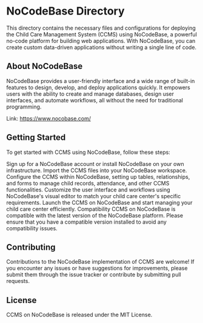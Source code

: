 # NoCodeBase Directory
This directory contains the necessary files and configurations for deploying the Child Care Management System (CCMS) using NoCodeBase, a powerful no-code platform for building web applications. With NoCodeBase, you can create custom data-driven applications without writing a single line of code.

## About NoCodeBase
NoCodeBase provides a user-friendly interface and a wide range of built-in features to design, develop, and deploy applications quickly. It empowers users with the ability to create and manage databases, design user interfaces, and automate workflows, all without the need for traditional programming.

Link: https://www.nocobase.com/

## Getting Started
To get started with CCMS using NoCodeBase, follow these steps:

Sign up for a NoCodeBase account or install NoCodeBase on your own infrastructure.
Import the CCMS files into your NoCodeBase workspace.
Configure the CCMS within NoCodeBase, setting up tables, relationships, and forms to manage child records, attendance, and other CCMS functionalities.
Customize the user interface and workflows using NoCodeBase's visual editor to match your child care center's specific requirements.
Launch the CCMS on NoCodeBase and start managing your child care center efficiently.
Compatibility
CCMS on NoCodeBase is compatible with the latest version of the NoCodeBase platform. Please ensure that you have a compatible version installed to avoid any compatibility issues.

## Contributing
Contributions to the NoCodeBase implementation of CCMS are welcome! If you encounter any issues or have suggestions for improvements, please submit them through the issue tracker or contribute by submitting pull requests.

## License
CCMS on NoCodeBase is released under the MIT License.
